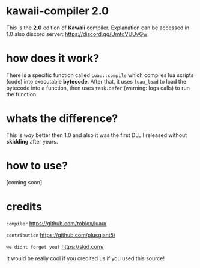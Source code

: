 # kawaii-compiler 2.0

This is the **2.0** edition of **Kawaii** compiler. Explanation can be accessed in 1.0 also discord server: https://discord.gg/UmtdVUUvGw

# how does it work?

There is a specific function called `Luau::compile` which compiles lua scripts (code) into executable **bytecode**. After that, it uses `luau_load` to load the bytecode into a function, then uses `task.defer` (warning: logs calls) to run the function.

# whats the difference?

This is *way* better then 1.0 and also it was the first DLL I released without **skidding** after years.

# how to use?

[coming soon]

# credits

`compiler` https://github.com/roblox/luau/

`contribution` https://github.com/plusgiant5/

`we didnt forget you!` https://skid.com/

It would be really cool if you credited us if you used this source!
